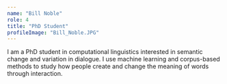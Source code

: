 ```yaml
---
name: "Bill Noble"
role: 4 
title: "PhD Student"
profileImage: "Bill_Noble.JPG"
---
```

I am a PhD student in computational linguistics interested in semantic change and variation in dialogue. I use machine learning and corpus-based methods to study how people create and change the meaning of words through interaction.
